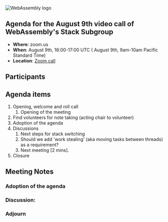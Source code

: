 ![WebAssembly logo](/images/WebAssembly.png)

## Agenda for the August 9th video call of WebAssembly's Stack Subgroup

- **Where**: zoom.us
- **When**:  August 9th, 16:00-17:00 UTC ( August 9th, 9am-10am Pacific Standard Time)
- **Location**: [Zoom call](https://zoom.us/j/91846860726?pwd=NVVNVmpvRVVFQkZTVzZ1dTFEcXgrdz09)


## Participants



## Agenda items

1. Opening, welcome and roll call
    1. Opening of the meeting
1. Find volunteers for note taking (acting chair to volunteer)
1. Adoption of the agenda
1. Discussions
   1. Next steps for stack switching
   2. Should we add 'work stealing' (aka moving tasks between threads) as a requirement?
   3. Next meeting [2 mins].
1. Closure

## Meeting Notes



### Adoption of the agenda

### Discussion:

### Adjourn



